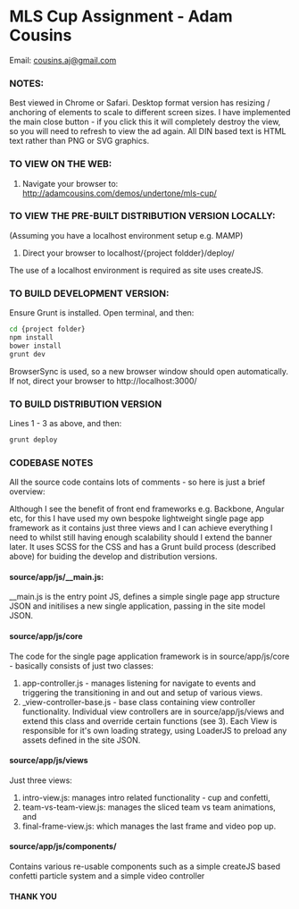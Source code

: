 # MLS Cup Assignment - Adam Cousins
Email: cousins.aj@gmail.com

### NOTES:
Best viewed in Chrome or Safari. Desktop format version has resizing / anchoring of elements to scale to different screen sizes.
I have implemented the main close button - if you click this it will completely destroy the view, so you will need to refresh to view the ad again. All DIN based text is HTML text rather than PNG or SVG graphics.

### TO VIEW ON THE WEB:
1. Navigate your browser to: http://adamcousins.com/demos/undertone/mls-cup/

### TO VIEW THE PRE-BUILT DISTRIBUTION VERSION LOCALLY:
(Assuming you have a localhost environment setup e.g. MAMP)
1. Direct your browser to localhost/{project foldder}/deploy/

The use of a localhost environment is required as site uses createJS.

### TO BUILD DEVELOPMENT VERSION:
Ensure Grunt is installed. Open terminal, and then:
```sh
cd {project folder}
npm install
bower install
grunt dev
```
BrowserSync is used, so a new browser window should open automatically. If not, direct your browser to http://localhost:3000/

### TO BUILD DISTRIBUTION VERSION
Lines 1 - 3 as above, and then:
```sh
grunt deploy
```

### CODEBASE NOTES
All the source code contains lots of comments - so here is just a brief overview:

Although I see the benefit of front end frameworks e.g. Backbone, Angular etc, for this I have used my own bespoke lightweight single page
app framework as it contains just three views and I can achieve everything I need to whilst still having enough scalability should I extend the banner later. It uses SCSS for the CSS and has a Grunt build process (described above) for buiding the develop and distribution versions.

#### source/app/js/__main.js:

__main.js is the entry point JS, defines a simple single page app structure JSON and initilises
a new single application, passing in the site model JSON.


#### source/app/js/core
The code for the single page application framework is in source/app/js/core - basically consists of just two classes:

1. app-controller.js - manages listening for navigate to events and triggering the transitioning in and out and setup of various views.
2. _view-controller-base.js - base class containing view controller functionality. Individual view controllers are in source/app/js/views
and extend this class and override certain functions (see 3). Each View is responsible for it's own loading strategy, using LoaderJS to preload any assets defined in the site JSON.


#### source/app/js/views
Just three views:
1. intro-view.js: manages intro related functionality - cup and confetti,
2. team-vs-team-view.js: manages the sliced team vs team animations, and
3. final-frame-view.js: which manages the last frame and video pop up.


#### source/app/js/components/
Contains various re-usable components such as a simple createJS based confetti particle system and a simple video controller

#### THANK YOU

